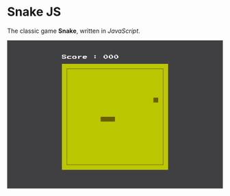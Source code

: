 # Snake JS

The classic game **Snake**, written in *JavaScript*.  

<p align="center">
  <img src="https://raw.githubusercontent.com/mkspcd/SnakeJS/master/screenshot.png" alt="Snake" />
</p>

